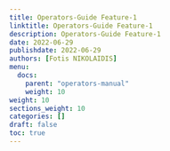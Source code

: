```yaml
---
title: Operators-Guide Feature-1
linktitle: Operators-Guide Feature-1
description: Operators-Guide Feature-1
date: 2022-06-29
publishdate: 2022-06-29
authors: [Fotis NIKOLAIDIS]
menu:
  docs:
    parent: "operators-manual"
    weight: 10
weight: 10
sections_weight: 10
categories: []
draft: false
toc: true
---
```


